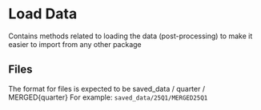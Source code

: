 # Load Data
Contains methods related to loading the data (post-processing) to make it easier to import from any other package

## Files
The format for files is expected to be saved_data / quarter / MERGED{quarter}
For example:
```saved_data/25Q1/MERGED25Q1```
